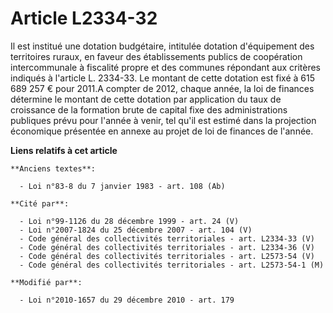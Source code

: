 # Article L2334-32

Il est institué une dotation budgétaire, intitulée dotation d'équipement  des territoires ruraux, en faveur des
établissements publics de  coopération intercommunale à fiscalité propre et des communes répondant  aux critères indiqués à
l'article L. 2334-33. Le montant de cette  dotation est fixé à 615 689 257 € pour 2011.A compter de 2012, chaque  année, la
loi de finances détermine le montant de cette dotation par  application du taux de croissance de la formation brute de
capital fixe  des administrations publiques prévu pour l'année à venir, tel qu'il est  estimé dans la projection économique
présentée en annexe au projet de  loi de finances de l'année.

**Liens relatifs à cet article**

	**Anciens textes**:

	  - Loi n°83-8 du 7 janvier 1983 - art. 108 (Ab)

	**Cité par**:

	  - Loi n°99-1126 du 28 décembre 1999 - art. 24 (V)
	  - Loi n°2007-1824 du 25 décembre 2007 - art. 104 (V)
	  - Code général des collectivités territoriales - art. L2334-33 (V)
	  - Code général des collectivités territoriales - art. L2334-36 (V)
	  - Code général des collectivités territoriales - art. L2573-54 (V)
	  - Code général des collectivités territoriales - art. L2573-54-1 (M)

	**Modifié par**:

	  - Loi n°2010-1657 du 29 décembre 2010 - art. 179
